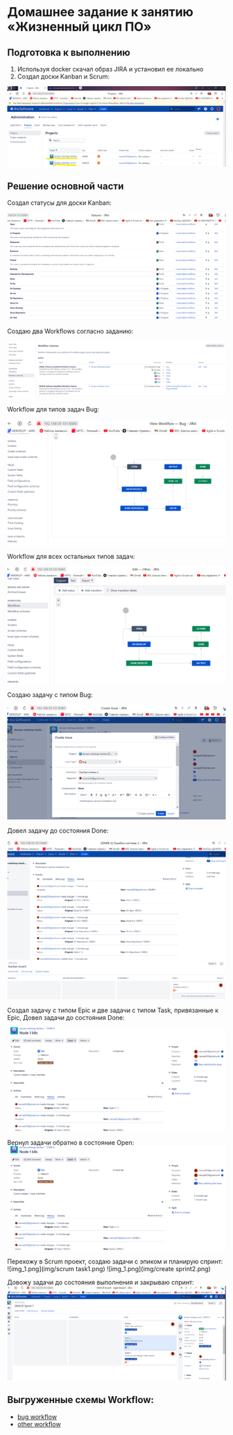# Домашнее задание к занятию «Жизненный цикл ПО»

## Подготовка к выполнению
1. Используя docker скачал образ JIRA и установил ее локально 
2. Создал доски Kanban и Scrum:

![img_1.png](img/task1.png)

## Решение основной части

Создал статусы для доски Kanban:

![img_1.png](img/statuses.png)

Создаю два Workflows согласно заданию:

![img_1.png](img/wf_scemes.png)

Workflow для типов задач Bug:

![img_1.png](img/wf_bug.png)

Workflow для всех остальных типов задач:

![img_1.png](img/wf_other.png)

Создаю задачу с типом Bug:

![img_1.png](img/bug1.png)

Довел задачу до состояния Done:

![img_1.png](img/bug_done.png)
![img_1.png](img/bug_done_board.png)

Создал задачу с типом Epic и две задачи с типом Task, привязанные к Epic,
Довел задачи до состояния Done:

![img_1.png](img/task_openwasdone2.png)

Вернул задачи обратно в состояние Open:
![img_1.png](img/task_openwasdone2.png)


Перехожу в Scrum проект, создаю задачи с эпиком и планирую спринт:
![img_1.png](img/scrum task1.png)
![img_1.png](img/create sprint2.png)


Довожу задачи до состояния выполнения и закрываю спринт:
![img_1.png](img/sprintdone.png)




## Выгруженные схемы Workflow:

* [bug workflow](https://github.com//Workflows/Bug.xml)
* [other workflow](https://github.com//Workflows/Other.xml)